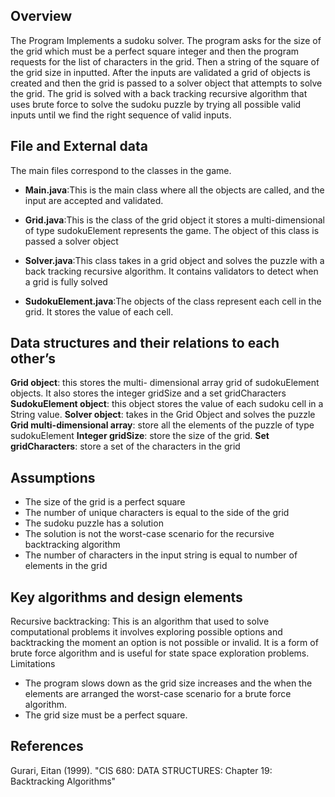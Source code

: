 ## Overview
The Program Implements a sudoku solver. The program asks for the size of the grid which must be a perfect square integer and then the program requests for the list of characters in the grid. Then a string of the square of the grid size in inputted. After the inputs are validated a grid of objects is created and then the grid is passed to a solver object that attempts to solve the grid. The grid is solved with a back tracking recursive algorithm that uses brute force to solve the sudoku puzzle  by trying all possible valid inputs until we find the right sequence of valid inputs.
## File and External data
The main files correspond to the classes in the game. 

 - **Main.java**:This is the main class where all the objects are called, and the input are accepted and validated.

 - **Grid.java**:This is the class of the grid object it stores a multi-dimensional of type sudokuElement represents the game. The object of this class is passed a solver object

 - **Solver.java**:This class takes in a grid object and solves the puzzle with a back tracking recursive algorithm. It contains validators to detect when a grid is fully solved  

 - **SudokuElement.java**:The objects of the class represent each cell in the grid. It stores the value of each cell.

## Data structures and their relations to each other’s
**Grid object**: this stores the multi- dimensional array grid  of sudokuElement objects. It also stores the integer gridSize and a set gridCharacters
**SudokuElement object**: this object stores the value of each sudoku cell in a String value. 
**Solver object**: takes in the Grid Object and solves the puzzle 
**Grid multi-dimensional array**: store all the elements of the puzzle of type sudokuElement
**Integer gridSize**: store the size of the grid.
**Set gridCharacters**: store a set of the characters in the grid
 

## Assumptions
 - The size of the grid is a perfect square 
 - The number of unique characters is equal to the side of the grid
 - The sudoku puzzle has a solution 
 - The solution is not the worst-case scenario for the  recursive backtracking algorithm
 - The number of characters in the input string is equal to number of elements in the grid

## Key algorithms and design elements 
Recursive backtracking: This is an algorithm that used to solve computational problems it involves exploring possible options and backtracking the moment an option is not possible or invalid. It is a form of brute force algorithm and is useful for state space exploration problems.
Limitations 
 - The program slows down as the grid size increases and the when the elements are arranged the worst-case scenario for a brute force algorithm. 
 - The grid size must be a perfect square. 

## References 
Gurari, Eitan (1999). "CIS 680: DATA STRUCTURES: Chapter 19: Backtracking Algorithms"
